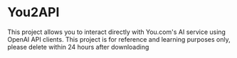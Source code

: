 # You2API

This project allows you to interact directly with You.com's AI service using OpenAI API clients.
This project is for reference and learning purposes only, please delete within 24 hours after downloading
